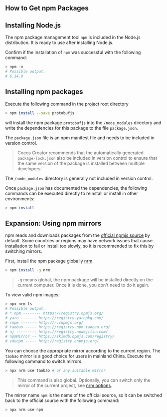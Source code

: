 ## How to Get npm Packages

## Installing Node.js

The npm package management tool `npm` is included in the Node.js distribution. It is ready to use after installing Node.js.

Confirm if the installation of `npm` was successful with the following command:

```bash
> npm -v
# Possible output.
# 6.14.9
```

## Installing npm packages

Execute the following command in the project root directory

```bash
> npm install --save protobufjs
```

will install the npm package `protobufjs` into the `/node_modules` directory and write the dependencies for this package to the file `package.json`.

The `package.json` file is an npm manifest file and needs to be included in version control.

> Cocos Creator recommends that the automatically generated `package-lock.json` also be included in version control to ensure that the same version of the package is installed between multiple developers.

The `/node_modules` directory is generally not included in version control.

Once `package.json` has documented the dependencies, the following commands can be executed directly to reinstall or install in other environments:

```bash
> npm install
```

## Expansion: Using npm mirrors

npm reads and downloads packages from the [official npmjs source](https://www.npmjs.com/) by default. Some countries or regions may have network issues that cause installation to fail or install too slowly, so it is recommended to fix this by switching mirrors.

First, install the npm package globally [nrm](https://www.npmjs.com/package/nrm).

```bash
> npm install -g nrm
```

> `-g` means global, the npm package will be installed directly on the current computer. Once it is done, you don't need to do it again.

To view valid npm images:

```bash
> npx nrm ls
# Possible output.
# * npm -------- https://registry.npmjs.org/
# yarn ------- https://registry.yarnpkg.com/
# cnpm ------- http://r.cnpmjs.org/
# taobao ----- https://registry.npm.taobao.org/
# nj --------- https://registry.nodejitsu.com/
# npmMirror -- https://skimdb.npmjs.com/registry/
# edunpm ----- http://registry.enpmjs.org/
```

You can choose the appropriate mirror according to the current region. The `taobao` mirror is a good choice for users in mainland China. Execute the following command to switch mirrors.

```bash
> npx nrm use taobao # or any suitable mirror
```

> This command is also global. Optionally, you can switch only the mirror of the current project, see [nrm options](https://www.npmjs.com/package/nrm#usage).

The mirror name `npm` is the name of the official source, so it can be switched back to the official source with the following command:

```bash
> npx nrm use npm
```